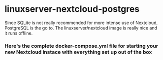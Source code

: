 # linuxserver-nextcloud-postgres

Since SQLite is not really recommended for more intense use of Nextcloud, PostgreSQL is the go to.
The linuxserver/nextcloud image is really nice and it runs offline.

### Here's the complete docker-compose.yml file for starting your new Nextcloud instace with everything set up out of the box

